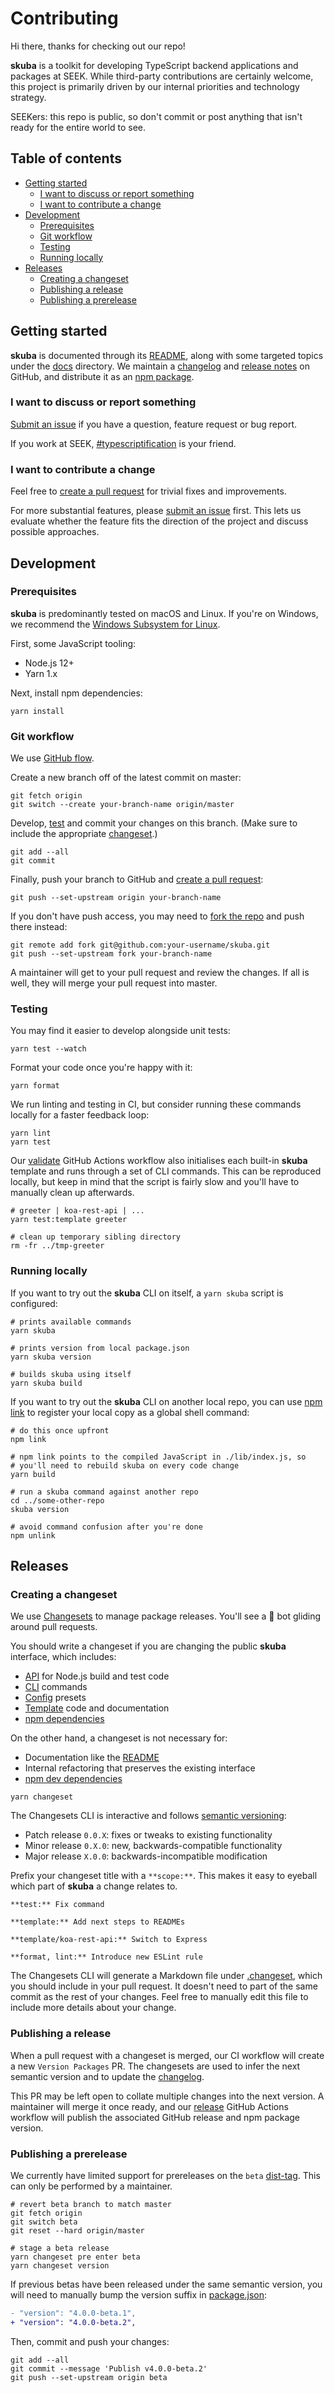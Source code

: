 # Contributing

Hi there, thanks for checking out our repo!

**skuba** is a toolkit for developing TypeScript backend applications and packages at SEEK.
While third-party contributions are certainly welcome,
this project is primarily driven by our internal priorities and technology strategy.

SEEKers: this repo is public,
so don't commit or post anything that isn't ready for the entire world to see.

## Table of contents

- [Getting started](#getting-started)
  - [I want to discuss or report something](#i-want-to-discuss-or-report-something)
  - [I want to contribute a change](#i-want-to-contribute-a-change)
- [Development](#development)
  - [Prerequisites](#prerequisites)
  - [Git workflow](#git-workflow)
  - [Testing](#testing)
  - [Running locally](#running-locally)
- [Releases](#releases)
  - [Creating a changeset](#creating-a-changeset)
  - [Publishing a release](#publishing-a-release)
  - [Publishing a prerelease](#publishing-a-prerelease)

## Getting started

**skuba** is documented through its [README](/README.md),
along with some targeted topics under the [docs](/docs) directory.
We maintain a [changelog] and [release notes] on GitHub,
and distribute it as an [npm package].

### I want to discuss or report something

[Submit an issue] if you have a question, feature request or bug report.

If you work at SEEK, [#typescriptification] is your friend.

### I want to contribute a change

Feel free to [create a pull request] for trivial fixes and improvements.

For more substantial features, please [submit an issue] first.
This lets us evaluate whether the feature fits the direction of the project and discuss possible approaches.

## Development

### Prerequisites

**skuba** is predominantly tested on macOS and Linux.
If you're on Windows, we recommend the [Windows Subsystem for Linux].

First, some JavaScript tooling:

- Node.js 12+
- Yarn 1.x

Next, install npm dependencies:

```shell
yarn install
```

### Git workflow

We use [GitHub flow](https://guides.github.com/introduction/flow/).

Create a new branch off of the latest commit on master:

```shell
git fetch origin
git switch --create your-branch-name origin/master
```

Develop, [test](#testing) and commit your changes on this branch.
(Make sure to include the appropriate [changeset](#creating-a-changeset).)

```shell
git add --all
git commit
```

Finally, push your branch to GitHub and [create a pull request]:

```shell
git push --set-upstream origin your-branch-name
```

If you don't have push access,
you may need to [fork the repo] and push there instead:

```shell
git remote add fork git@github.com:your-username/skuba.git
git push --set-upstream fork your-branch-name
```

A maintainer will get to your pull request and review the changes.
If all is well, they will merge your pull request into master.

### Testing

You may find it easier to develop alongside unit tests:

```shell
yarn test --watch
```

Format your code once you're happy with it:

```shell
yarn format
```

We run linting and testing in CI,
but consider running these commands locally for a faster feedback loop:

```shell
yarn lint
yarn test
```

Our [validate](/.github/workflows/validate.yml) GitHub Actions workflow also initialises each built-in **skuba** template and runs through a set of CLI commands.
This can be reproduced locally,
but keep in mind that the script is fairly slow and you'll have to manually clean up afterwards.

```shell
# greeter | koa-rest-api | ...
yarn test:template greeter

# clean up temporary sibling directory
rm -fr ../tmp-greeter
```

### Running locally

If you want to try out the **skuba** CLI on itself,
a `yarn skuba` script is configured:

```shell
# prints available commands
yarn skuba

# prints version from local package.json
yarn skuba version

# builds skuba using itself
yarn skuba build
```

If you want to try out the **skuba** CLI on another local repo,
you can use [npm link] to register your local copy as a global shell command:

```shell
# do this once upfront
npm link

# npm link points to the compiled JavaScript in ./lib/index.js, so
# you'll need to rebuild skuba on every code change
yarn build

# run a skuba command against another repo
cd ../some-other-repo
skuba version

# avoid command confusion after you're done
npm unlink
```

## Releases

### Creating a changeset

We use [Changesets] to manage package releases.
You'll see a 🦋 bot gliding around pull requests.

You should write a changeset if you are changing the public **skuba** interface,
which includes:

- [API](/src/api) for Node.js build and test code
- [CLI](/src/cli) commands
- [Config](/config) presets
- [Template](/template) code and documentation
- [npm dependencies](/package.json)

On the other hand,
a changeset is not necessary for:

- Documentation like the [README](/README.md)
- Internal refactoring that preserves the existing interface
- [npm dev dependencies](/package.json)

```shell
yarn changeset
```

The Changesets CLI is interactive and follows [semantic versioning]:

- Patch release `0.0.X`: fixes or tweaks to existing functionality
- Minor release `0.X.0`: new, backwards-compatible functionality
- Major release `X.0.0`: backwards-incompatible modification

Prefix your changeset title with a `**scope:**`.
This makes it easy to eyeball which part of **skuba** a change relates to.

```text
**test:** Fix command

**template:** Add next steps to READMEs

**template/koa-rest-api:** Switch to Express

**format, lint:** Introduce new ESLint rule
```

The Changesets CLI will generate a Markdown file under [.changeset](/.changeset),
which you should include in your pull request.
It doesn't need to part of the same commit as the rest of your changes.
Feel free to manually edit this file to include more details about your change.

### Publishing a release

When a pull request with a changeset is merged,
our CI workflow will create a new `Version Packages` PR.
The changesets are used to infer the next semantic version and to update the [changelog].

This PR may be left open to collate multiple changes into the next version.
A maintainer will merge it once ready,
and our [release](/.github/workflows/release.yml) GitHub Actions workflow will publish the associated GitHub release and npm package version.

### Publishing a prerelease

We currently have limited support for prereleases on the `beta` [dist-tag].
This can only be performed by a maintainer.

```shell
# revert beta branch to match master
git fetch origin
git switch beta
git reset --hard origin/master

# stage a beta release
yarn changeset pre enter beta
yarn changeset version
```

If previous betas have been released under the same semantic version,
you will need to manually bump the version suffix in [package.json](/package.json):

```diff
- "version": "4.0.0-beta.1",
+ "version": "4.0.0-beta.2",
```

Then, commit and push your changes:

```shell
git add --all
git commit --message 'Publish v4.0.0-beta.2'
git push --set-upstream origin beta
```

[#typescriptification]: https://slack.com/app_redirect?channel=CDCPCEPV3
[changelog]: https://github.com/seek-oss/skuba/blob/master/CHANGELOG.md
[changesets]: https://github.com/atlassian/changesets
[create a pull request]: https://github.com/seek-oss/skuba/compare
[dist-tag]: https://docs.npmjs.com/cli/dist-tag
[fork the repo]: https://github.com/seek-oss/skuba/fork
[npm link]: https://docs.npmjs.com/cli/link
[npm package]: https://www.npmjs.com/package/skuba
[release notes]: https://github.com/seek-oss/skuba/releases
[semantic versioning]: https://semver.org/
[submit an issue]: https://github.com/seek-oss/skuba/issues/new/choose
[windows subsystem for linux]: https://en.wikipedia.org/wiki/Windows_Subsystem_for_Linux
